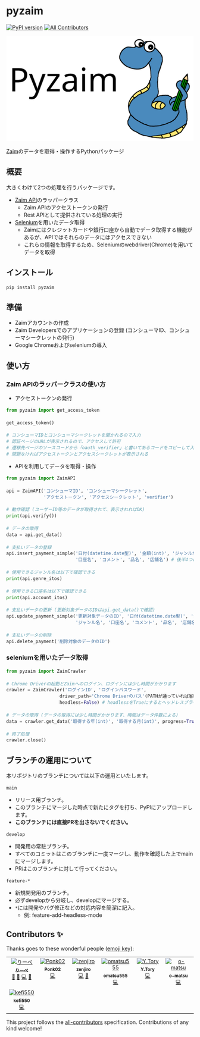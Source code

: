 # pyzaim

[![PyPI version](https://badge.fury.io/py/pyzaim.svg)](https://badge.fury.io/py/pyzaim)<!-- ALL-CONTRIBUTORS-BADGE:START - Do not remove or modify this section -->
[![All Contributors](https://img.shields.io/badge/all_contributors-7-orange.svg?style=flat-square)](#contributors-)
<!-- ALL-CONTRIBUTORS-BADGE:END -->

![logo](/img/pyzaim.svg)

[Zaim](https://zaim.net/)のデータを取得・操作するPythonパッケージ

## 概要

大きくわけて2つの処理を行うパッケージです。

- [Zaim API](https://dev.zaim.net/)のラッパークラス
  - Zaim APIのアクセストークンの発行
  - Rest APIとして提供されている処理の実行
- [Selenium](https://github.com/SeleniumHQ/selenium/tree/master/py)を用いたデータ取得
  - Zaimにはクレジットカードや銀行口座から自動でデータ取得する機能があるが、APIではそれらのデータにはアクセスできない
  - これらの情報を取得するため、Seleniumのwebdriver(Chrome)を用いてデータを取得

## インストール

```bash
pip install pyzaim
```

## 準備

- Zaimアカウントの作成
- Zaim Developersでのアプリケーションの登録 (コンシューマID、コンシューマシークレットの発行)
- Google Chromeおよびseleniumの導入

## 使い方

### Zaim APIのラッパークラスの使い方

- アクセストークンの発行

```python
from pyzaim import get_access_token

get_access_token()

# コンシューマIDとコンシューマシークレットを聞かれるので入力
# 認証ページのURLが表示されるので、アクセスして許可
# 遷移先ページのソースコードから「oauth_verifier」と書いてあるコードをコピーして入力
# 問題なければアクセストークンとアクセスシークレットが表示される
```

- APIを利用してデータを取得・操作

```python
from pyzaim import ZaimAPI

api = ZaimAPI('コンシューマID', 'コンシューマシークレット',
              'アクセストークン', 'アクセスシークレット', 'verifier')

# 動作確認 (ユーザーID等のデータが取得されて、表示されればOK)
print(api.verify())

# データの取得
data = api.get_data()

# 支払いデータの登録
api.insert_payment_simple('日付(datetime.date型)', '金額(int)', 'ジャンル名',
                          '口座名', 'コメント', '品名', '店舗名') # 後半4つは任意入力

# 使用できるジャンル名は以下で確認できる
print(api.genre_itos)

# 使用できる口座名は以下で確認できる
print(api.account_itos)

# 支払いデータの更新 (更新対象データのIDはapi.get_data()で確認)
api.update_payment_simple('更新対象データのID', '日付(datetime.date型)', '金額(int)',
                          'ジャンル名', '口座名', 'コメント', '品名', '店舗名') # 後半4つは任意入力

# 支払いデータの削除
api.delete_payment('削除対象のデータのID')
```

### seleniumを用いたデータ取得

```python
from pyzaim import ZaimCrawler

# Chrome Driverの起動とZaimへのログイン、ログインには少し時間がかかります
crawler = ZaimCrawler('ログインID', 'ログインパスワード',
                    driver_path='Chrome Driverのパス'(PATHが通っていれば省略可),
                    headless=False) # headlessをTrueにするとヘッドレスブラウザで実行できる

# データの取得 (データの取得には少し時間がかかります、時間はデータ件数による)
data = crawler.get_data('取得する年(int)', '取得する月(int)', progress=True) # progressをFalseにするとプログレスバーを非表示にできる

# 終了処理
crawler.close()
```

## ブランチの運用について

本リポジトリのブランチについては以下の運用といたします。

`main`
- リリース用ブランチ。
- このブランチにマージした時点で新たにタグを打ち、PyPIにアップロードします。
- **このブランチには直接PRを出さないでください。**

`develop`
- 開発用の常駐ブランチ。
- すべてのコミットはこのブランチに一度マージし、動作を確認した上でmainにマージします。
- PRはこのブランチに対して行ってください。

`feature-*`
- 新規開発用のブランチ。
- 必ずdevelopから分岐し、developにマージする。
- `*`には開発やバグ修正などの対応内容を簡潔に記入。
  - 例: feature-add-headless-mode

## Contributors ✨

Thanks goes to these wonderful people ([emoji key](https://allcontributors.org/docs/en/emoji-key)):

<!-- ALL-CONTRIBUTORS-LIST:START - Do not remove or modify this section -->
<!-- prettier-ignore-start -->
<!-- markdownlint-disable -->
<table>
  <tbody>
    <tr>
      <td align="center" valign="top" width="16.66%"><a href="https://hackfront.dev"><img src="https://avatars.githubusercontent.com/u/38152917?v=4?s=100" width="100px;" alt="りーべ"/><br /><sub><b>りーべ</b></sub></a><br /><a href="#projectManagement-MagicalLiebe" title="Project Management">📆</a> <a href="https://github.com/liebe-magi/pyzaim/pulls?q=is%3Apr+reviewed-by%3AMagicalLiebe" title="Reviewed Pull Requests">👀</a> <a href="https://github.com/liebe-magi/pyzaim/commits?author=MagicalLiebe" title="Code">💻</a> <a href="https://github.com/liebe-magi/pyzaim/commits?author=MagicalLiebe" title="Documentation">📖</a></td>
      <td align="center" valign="top" width="16.66%"><a href="https://github.com/Ponk02"><img src="https://avatars.githubusercontent.com/u/24751394?v=4?s=100" width="100px;" alt="Ponk02"/><br /><sub><b>Ponk02</b></sub></a><br /><a href="https://github.com/liebe-magi/pyzaim/commits?author=Ponk02" title="Code">💻</a></td>
      <td align="center" valign="top" width="16.66%"><a href="http://zenjiro.wordpress.com/"><img src="https://avatars.githubusercontent.com/u/1298249?v=4?s=100" width="100px;" alt="zenjiro"/><br /><sub><b>zenjiro</b></sub></a><br /><a href="https://github.com/liebe-magi/pyzaim/commits?author=zenjiro" title="Code">💻</a> <a href="https://github.com/liebe-magi/pyzaim/pulls?q=is%3Apr+reviewed-by%3Azenjiro" title="Reviewed Pull Requests">👀</a></td>
      <td align="center" valign="top" width="16.66%"><a href="https://github.com/omatsu555"><img src="https://avatars.githubusercontent.com/u/40729996?v=4?s=100" width="100px;" alt="omatsu555"/><br /><sub><b>omatsu555</b></sub></a><br /><a href="https://github.com/liebe-magi/pyzaim/commits?author=omatsu555" title="Code">💻</a></td>
      <td align="center" valign="top" width="16.66%"><a href="https://github.com/kagemomiji"><img src="https://avatars.githubusercontent.com/u/5343692?v=4?s=100" width="100px;" alt="Y.Tory"/><br /><sub><b>Y.Tory</b></sub></a><br /><a href="https://github.com/liebe-magi/pyzaim/commits?author=kagemomiji" title="Code">💻</a></td>
      <td align="center" valign="top" width="16.66%"><a href="https://knoow.jp/@/Omatsu?preview"><img src="https://avatars.githubusercontent.com/u/7794917?v=4?s=100" width="100px;" alt="o-matsu"/><br /><sub><b>o-matsu</b></sub></a><br /><a href="https://github.com/liebe-magi/pyzaim/commits?author=o-matsu" title="Code">💻</a></td>
    </tr>
    <tr>
      <td align="center" valign="top" width="16.66%"><a href="https://github.com/kefi550"><img src="https://avatars.githubusercontent.com/u/46632469?v=4?s=100" width="100px;" alt="kefi550"/><br /><sub><b>kefi550</b></sub></a><br /><a href="https://github.com/liebe-magi/pyzaim/commits?author=kefi550" title="Code">💻</a></td>
    </tr>
  </tbody>
</table>

<!-- markdownlint-restore -->
<!-- prettier-ignore-end -->

<!-- ALL-CONTRIBUTORS-LIST:END -->

This project follows the [all-contributors](https://github.com/all-contributors/all-contributors) specification. Contributions of any kind welcome!
